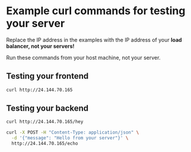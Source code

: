 # Example curl commands for testing your server

Replace the IP address in the examples with the IP address of your **load balancer, not your servers!**

Run these commands from your host machine, not your server.

## Testing your frontend

```bash
curl http://24.144.70.165
```

## Testing your backend

```bash
curl http://24.144.70.165/hey
```

```bash
curl -X POST -H "Content-Type: application/json" \
  -d '{"message": "Hello from your server"}' \
  http://24.144.70.165/echo
```
